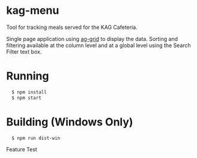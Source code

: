 # kag-menu
Tool for tracking meals served for the KAG Cafeteria.

Single page application using [ag-grid](https://www.npmjs.com/package/ag-grid) to display the data.
Sorting and filtering available at the column level and at a global level using the Search Filter text box.

Running
===============
```sh
  $ npm install
  $ npm start
```

Building (Windows Only)
===============
```sh
  $ npm run dist-win
```

Feature Test
